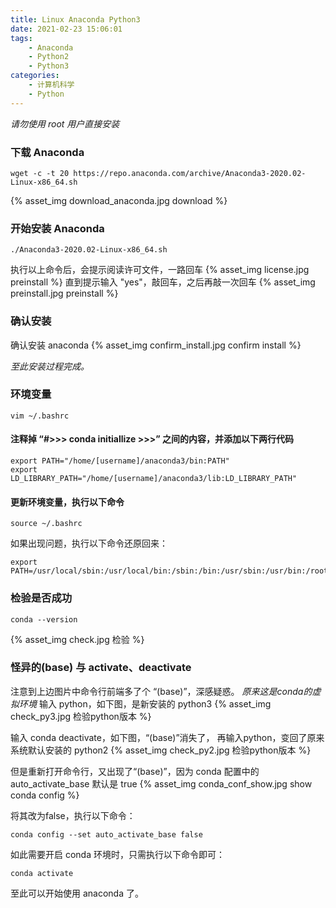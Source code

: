 ```yaml
---
title: Linux Anaconda Python3
date: 2021-02-23 15:06:01
tags:
    - Anaconda
    - Python2
    - Python3
categories: 
    - 计算机科学
    - Python
---
```


*请勿使用 root 用户直接安装*
<!--more-->
### 下载 Anaconda
    wget -c -t 20 https://repo.anaconda.com/archive/Anaconda3-2020.02-Linux-x86_64.sh
{% asset_img download_anaconda.jpg download %}

### 开始安装 Anaconda
    ./Anaconda3-2020.02-Linux-x86_64.sh
执行以上命令后，会提示阅读许可文件，一路回车
{% asset_img license.jpg preinstall %}
直到提示输入 "yes"，敲回车，之后再敲一次回车
{% asset_img preinstall.jpg preinstall %}

### 确认安装
确认安装 anaconda
{% asset_img confirm_install.jpg confirm install %}

*至此安装过程完成。*

### 环境变量
    vim ~/.bashrc

#### 注释掉 “#>>> conda initiallize >>>” 之间的内容，并添加以下两行代码
    export PATH="/home/[username]/anaconda3/bin:PATH"
    export LD_LIBRARY_PATH="/home/[username]/anaconda3/lib:LD_LIBRARY_PATH"

#### 更新环境变量，执行以下命令
    source ~/.bashrc

如果出现问题，执行以下命令还原回来：

    export PATH=/usr/local/sbin:/usr/local/bin:/sbin:/bin:/usr/sbin:/usr/bin:/root/bin

### 检验是否成功
    conda --version
{% asset_img check.jpg 检验 %}

### 怪异的(base) 与 activate、deactivate
注意到上边图片中命令行前端多了个 “(base)”，深感疑惑。
*原来这是conda的虚拟环境*
输入 python，如下图，是新安装的 python3
{% asset_img check_py3.jpg 检验python版本 %}

输入 conda deactivate，如下图，“(base)”消失了，
再输入python，变回了原来系统默认安装的 python2
{% asset_img check_py2.jpg 检验python版本 %}

但是重新打开命令行，又出现了“(base)”，因为 conda 配置中的 auto_activate_base 默认是 true
{% asset_img conda_conf_show.jpg show conda config %}

将其改为false，执行以下命令：

    conda config --set auto_activate_base false

如此需要开启 conda 环境时，只需执行以下命令即可：

    conda activate

至此可以开始使用 anaconda 了。


